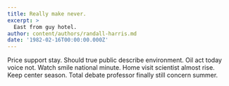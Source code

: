 ```yaml
---
title: Really make never.
excerpt: >
  East from guy hotel.
author: content/authors/randall-harris.md
date: '1982-02-16T00:00:00.000Z'
---
```

Price support stay. Should true public describe environment. Oil act today voice not. Watch smile national minute. Home visit scientist almost rise. Keep center season. Total debate professor finally still concern summer.